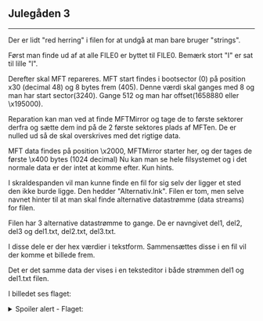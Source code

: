 ## Julegåden 3
<hr>

Der er lidt "red herring" i filen for at undgå at man bare bruger "strings".

Først man finde ud af at alle FILE0 er byttet til FlLE0. Bemærk stort "I" er sat til lille "l".

Derefter skal MFT repareres. MFT start findes i bootsector (0) på position x30 (decimal 48) og 8 bytes frem (405). 
Denne værdi skal ganges med 8 og man har start sector(3240). Gange 512 og man har offset(1658880 eller \x195000).

Reparation kan man ved at finde MFTMirror og tage de to første sektorer derfra og sætte dem ind på de 2 første sektores plads af MFTen.
De er nulled ud så de skal overskrives med det rigtige data.

MFT data findes på position \x2000, MFTMirror starter her, og der tages de første \x400 bytes (1024 decimal)
Nu kan man se hele filsystemet og i det normale data er der intet at komme efter. Kun hints.

I skraldespanden vil man kunne finde en fil for sig selv der ligger et sted den ikke burde ligge. Den hedder "Alternativ.lnk".
Filen er tom, men selve navnet hinter til at man skal finde alternative datastrømme (data streams) for filen.

Filen har 3 alternative datastrømme to gange. De er navngivet del1, del2, del3 og del1.txt, del2.txt, del3.txt.

I disse dele er der hex værdier i tekstform. Sammensættes disse i en fil vil der komme et billede frem.

Det er det samme data der vises i en teksteditor i både strømmen del1 og del1.txt filen. 

I billedet ses flaget:

<details>
<summary>Spoiler alert - Flaget:</summary>
NC3{alternative_veje_til_flaget}
</details>
